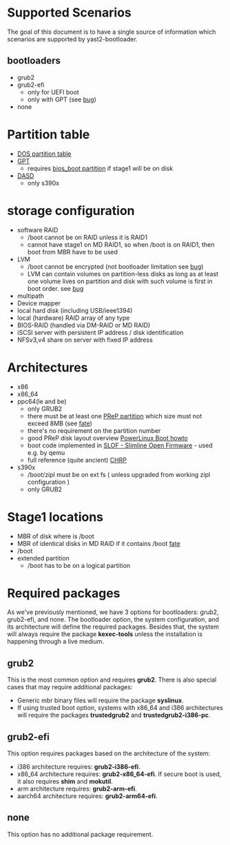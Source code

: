 # Supported Scenarios

The goal of this document is to have a single source of information  which scenarios are supported by yast2-bootloader.

## bootloaders

* grub2
* grub2-efi
  * only for UEFI boot
  * only with GPT (see [bug](https://bugzilla.novell.com/show_bug.cgi?id=889733#c8))
* none

# Partition table

* [DOS partition table](http://en.wikipedia.org/wiki/Master_boot_record)
* [GPT](http://en.wikipedia.org/wiki/GUID_Partition_Table)
  * requires [bios_boot partition](http://en.wikipedia.org/wiki/BIOS_Boot_partition) if stage1 will be on disk
* [DASD](http://en.wikipedia.org/wiki/Direct-access_storage_device)
  * only s390x

# storage configuration

* software RAID
  * /boot cannot be on RAID unless it is RAID1
  * cannot have stage1 on MD RAID1, so when /boot is on RAID1, then boot from MBR have to be used
* LVM
  * /boot cannot be encrypted (not bootloader limitation see [bug](https://bugzilla.novell.com/show_bug.cgi?id=890364#c40))
  * LVM can contain volumes on partition-less disks as long as at least one volume lives on partition
    and disk with such volume is first in boot order. see [bug](http://bugzilla.suse.com/show_bug.cgi?id=980529)
* multipath
* Device mapper
* local hard disk (including USB/ieee1394)
* local (hardware) RAID array of any type
* BIOS-RAID (handled via DM-RAID or MD RAID)
* iSCSI server with persistent IP address / disk identification
* NFSv3,v4 share on server with fixed IP address


# Architectures

* x86
* x86_64
* ppc64(le and be)
  * only GRUB2
  * there must be at least one [PReP partition](http://en.wikipedia.org/wiki/Partition_type#List_of_partition_IDs) which size must not exceed 8MB (see [fate](https://fate.suse.com/317302))
  * there's no requirement on the partition number
  * good PReP disk layout overview [PowerLinux Boot howto](https://www.ibm.com/developerworks/community/wikis/home?lang=en#!/wiki/W51a7ffcf4dfd_4b40_9d82_446ebc23c550/page/PowerLinux%20Boot%20howto)
  * boot code implemented in [SLOF - Slimline Open Firmware](https://github.com/aik/SLOF/blob/master/slof/fs/packages/disk-label.fs) - used e.g. by qemu
  * full reference (quite ancient) [CHRP](https://stuff.mit.edu/afs/sipb/contrib/doc/specs/protocol/chrp/)
* s390x
  * /boot/zipl must be on ext fs ( unless upgraded from working zipl configuration )
  * only GRUB2

# Stage1 locations

* MBR of disk where is /boot
* MBR of identical disks in MD RAID if it contains /boot [fate](https://fate.novell.com/316983)
* /boot
* extended partition
  * /boot has to be on a logical partition
  
# Required packages

As we've previously mentioned, we have 3 options for bootloaders: grub2, grub2-efi, and none. The bootloader option, the system configuration, and its architecture will define the required packages. Besides that, the system will always require the package <b>kexec-tools</b> unless the installation is happening through a live medium.

## grub2
This is the most common option and requires <b>grub2</b>. There is also special cases that may require additional packages:

* Generic mbr binary files will require the package <b>syslinux</b>.
* If using trusted boot option, systems with x86_64 and i386 architectures will require the packages <b>trustedgrub2</b> and <b>trustedgrub2-i386-pc</b>.

## grub2-efi
This option requires packages based on the architecture of the system:

* i386 architecture requires: <b>grub2-i386-efi</b>.
* x86_64 architecture requires: <b>grub2-x86_64-efi</b>. If secure boot is used, it also requires <b>shim</b> and <b>mokutil</b>.
* arm architecture requires: <b>grub2-arm-efi</b>.
* aarch64 architecture requires: <b>grub2-arm64-efi</b>.

## none
This option has no additional package requirement.
